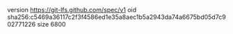 version https://git-lfs.github.com/spec/v1
oid sha256:c5469a36117c2f3f4586ed1e35a8aec1b5a2943da74a6675bd05d7c902771226
size 6800
